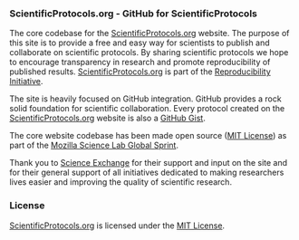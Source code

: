 ### ScientificProtocols.org - GitHub for ScientificProtocols
The core codebase for the [ScientificProtocols.org](https://www.scientificprotocols.org) website. The purpose of this site is to provide a free
and easy way for scientists to publish and collaborate on scientific protocols. By sharing scientific protocols we hope to encourage transparency in
research and promote reproducibility of published results. [ScientificProtocols.org](https://www.scientificprotocols.org)
is part of the [Reproducibility Initiative](http://validation.scienceexchange.com/#/reproducibility-initiative).

The site is heavily focused on GitHub integration. GitHub provides a rock solid foundation for scientific collaboration. Every protocol
created on the [ScientificProtocols.org](https://www.scientificprotocols.org) website is also a [GitHub Gist](https://help.github.com/articles/about-gists).

The core website codebase has been made open source ([MIT License](http://opensource.org/licenses/MIT)) as part of the [Mozilla Science Lab Global Sprint](http://mozillascience.org/).

Thank you to [Science Exchange](https://www.scienceexchange.com) for their support and input on the site and for their general support
of all initiatives dedicated to making researchers lives easier and improving the quality of scientific research.

### License
[ScientificProtocols.org](https://www.scientificprotocols.org) is licensed under the [MIT License](http://opensource.org/licenses/MIT).




